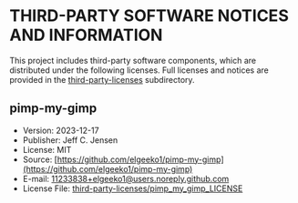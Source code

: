 # THIRD-PARTY SOFTWARE NOTICES AND INFORMATION

This project includes third-party software components, which are distributed under the
following licenses. Full licenses and notices are provided in the
[third-party-licenses](third-party-licenses) subdirectory.

## pimp-my-gimp

- Version: 2023-12-17
- Publisher: Jeff C. Jensen
- License: MIT
- Source: [https://github.com/elgeeko1/pimp-my-gimp](https://github.com/elgeeko1/pimp-my-gimp)
- E-mail: [11233838+elgeeko1@users.noreply.github.com](mailto:11233838+elgeeko1@users.noreply.github.com)
- License File: [third-party-licenses/pimp_my_gimp_LICENSE](third-party-licenses/pimp_my_gimp_LICENSE)
